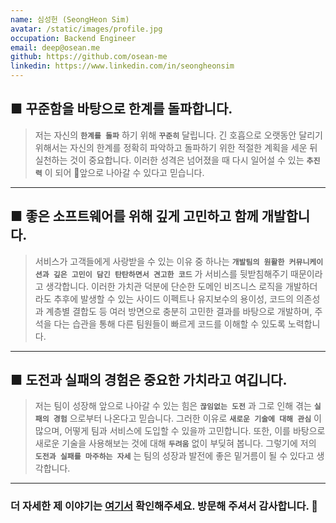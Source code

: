 ```yaml
---
name: 심성헌 (SeongHeon Sim)
avatar: /static/images/profile.jpg
occupation: Backend Engineer
email: deep@osean.me
github: https://github.com/osean-me
linkedin: https://www.linkedin.com/in/seongheonsim
---
```


## ■ 꾸준함을 바탕으로 한계를 돌파합니다.

> 저는 자신의 **`한계를 돌파`** 하기 위해 **`꾸준히`** 달립니다. 긴 호흡으로 오랫동안 달리기 위해서는 자신의 한계를 정확히 파악하고 돌파하기 위한 적절한 계획을 세운 뒤 실천하는 것이 중요합니다. 이러한 성격은 넘어졌을 때 다시 일어설 수 있는 **`추진력`** 이 되어 앞으로 나아갈 수 있다고 믿습니다.

---

## ■ 좋은 소프트웨어를 위해 깊게 고민하고 함께 개발합니다.

> 서비스가 고객들에게 사랑받을 수 있는 이유 중 하나는 **`개발팀의 원활한 커뮤니케이션과 깊은 고민이 담긴 탄탄하면서 견고한 코드`** 가 서비스를 뒷받침해주기 때문이라고 생각합니다.
> 이러한 가치관 덕분에 단순한 도메인 비즈니스 로직을 개발하더라도 추후에 발생할 수 있는 사이드 이펙트나 유지보수의 용이성, 코드의 의존성과 계층별 결합도 등 여러 방면으로 충분히 고민한 결과를 바탕으로 개발하며, 주석을 다는 습관을 통해 다른 팀원들이 빠르게 코드를 이해할 수 있도록 노력합니다.

---

## ■ 도전과 실패의 경험은 중요한 가치라고 여깁니다.

> 저는 팀이 성장해 앞으로 나아갈 수 있는 힘은 **`끊임없는 도전`** 과 그로 인해 겪는 **`실패의 경험`** 으로부터 나온다고 믿습니다.
> 그러한 이유로 **`새로운 기술에 대해 관심`** 이 많으며, 어떻게 팀과 서비스에 도입할 수 있을까 고민합니다. 또한, 이를 바탕으로 새로운 기술을 사용해보는 것에 대해 **`두려움`** 없이 부딪혀 봅니다.
> 그렇기에 저의 **`도전과 실패를 마주하는 자세`** 는 팀의 성장과 발전에 좋은 밑거름이 될 수 있다고 생각합니다.

---

### 더 자세한 제 이야기는 [여기서](https://resume.osean.me) 확인해주세요. 방문해 주셔서 감사합니다. 🙂
